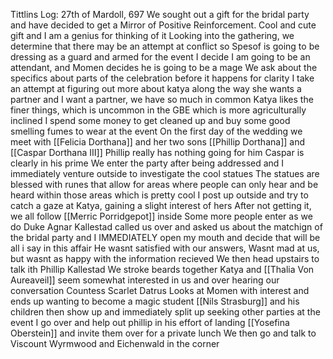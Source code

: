 Tittlins Log: 27th of Mardoll, 697
We sought out a gift for the bridal party and have decided to get a Mirror of Positive Reinforcement. Cool and cute gift and I am a genius for thinking of it
Looking into the gathering, we determine that there may be an attempt at conflict so Spesof is going to be dressing as a guard and armed for the event
I decide I am going to be an attendant, and Momen decides he is going to be a mage
We ask about the specifics about parts of the celebration before it happens for clarity
I take an attempt at figuring out more about katya along the way
she wants a partner and I want a partner, we have so much in common
Katya likes the finer things, which is uncommon in the GBE which is more agriculturally inclined
I spend some money to get cleaned up and buy some good smelling fumes to wear at the event
On the first day of the wedding we meet with [[Felicia Dorthana]] and her two sons [[Phillip Dorthana]] and [[Caspar Dorthana Ⅲ]]
Phillip really has nothing going for him
Caspar is clearly in his prime
We enter the party after being addressed and I immediately venture outside to investigate the cool statues
The statues are blessed with runes that allow for areas where people can only hear and be heard within those areas which is pretty cool
I post up outside and try to catch a gaze at Katya, gaining a slight interest of hers
After not getting it, we all follow [[Merric Porridgepot]] inside
Some more people enter as we do
Duke Agnar Kallestad called us over and asked us about the matchign of the bridal party and I IMMEDIATELY open my mouth and decide that will be all i say in this affair
He wasnt satisfied with our answers, Wasnt mad at us, but wasnt as happy with the information recieved
We then head upstairs to talk ith Phillip Kallestad
We stroke beards together
Katya and [[Thalia Von Aureaveil]] seem somewhat interested in us and over hearing our conversation
Countess Scarlet Datrus Looks at Momen with interest and ends up wanting to become a magic student 
[[Nils Strasburg]] and his children then show up and immediately split up seeking other parties at the event
I go over and help out phillip in his effort of landing [[Yosefina Oberstein]] and invite them over for a private lunch
We then go and talk to Viscount Wyrmwood and Eichenwald in the corner